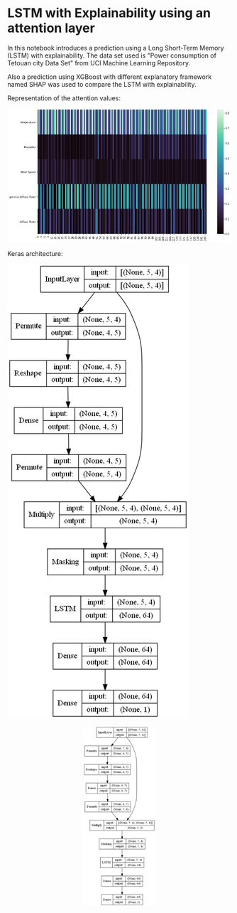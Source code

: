# LSTM with Explainability using an attention layer

In this notebook introduces a prediction using a Long Short-Term Memory (LSTM) with explainability. The data set used is "Power consumption of Tetouan city Data Set" from UCI Machine Learning Repository.

Also a prediction using XGBoost with different explanatory framework named SHAP was used to compare the LSTM with explainability.

Representation of the attention values:

![alt text](https://github.com/gonzalezcortes/LSTM-with-attention-layer/blob/main/attention_values.jpg?raw=true)

Keras architecture:

![alt text](https://github.com/gonzalezcortes/LSTM-with-attention-layer/blob/main/index.png?raw=true)


<p align="center" width="100%">
    <img width="32%" src="index.png">
</p>
